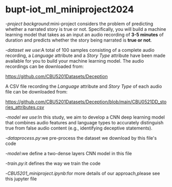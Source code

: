 # bupt-iot_ml_miniproject2024
-*project background*:mini-project considers the problem of predicting whether a narrated story is true or not. Specifically, you will build a machine learning model that takes as an input an audio recording of **3-5 minutes** of duration and predicts whether the story being narrated is **true or not**. 

-*dataset we use*:A total of 100 samples consisting of a complete audio recording, a *Language* attribute and a *Story Type* attribute have been made available for you to build your machine learning model. The audio recordings can be downloaded from:

https://github.com/CBU5201Datasets/Deception

A CSV file recording the *Language* attribute and *Story Type* of each audio file can be downloaded from:

https://github.com/CBU5201Datasets/Deception/blob/main/CBU0521DD_stories_attributes.csv

-*model we use*:In this study, we aim to develop a CNN deep learning model that combines audio features and language types to accurately distinguish true from false audio content (e.g., identifying deceptive statements).

-*dataprocess.py*:we pre-process the dataset we download by this file's code

-*model*:we define a two-dense layers CNN model in this file

-*train.py*:it defines the way we train the code

-*CBU5201_miniproject.ipynb*:for more details of our approach,please see this jupyter file
